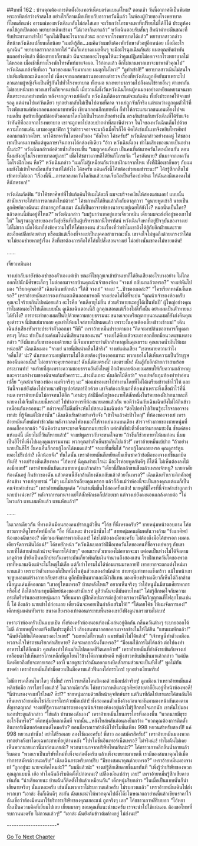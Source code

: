 ##บทที่ 162 : บ้านคุณต้องการติดตั้งอินเทอร์เน็ตบอร์ดแบนด์ไหม?
ตอนเช้า
วันนี้อากาศดีเป็นพิเศษ พระอาทิตย์สว่างจ้าสดใส
อย่างไรก็ตามเมื่อเทียบกับอากาศวันนี้แล้ว ในห้องผู้ป่วยของโรงพยาบาลที่ไหนสักแห่ง อารมณ์ของหวังเฉินกลับไม่สดใสเลย จะเรียกว่าโกรธจนหาที่เปรียบไม่ได้ก็ได้
ประตูห้องคนไข้ถูกเปิดออก
พยาบาลเดินเข้ามา “ได้เวลากินยาแล้ว”
หวังเฉินตอบรับสั้นๆ สีหน้าดำทะมึนขณะที่รับประทานยาเข้าไป
“คุณไม่เป็นอะไรมากแล้วนะ ออกจากโรงพยาบาลได้แล้ว” พยาบาลสาวกล่าว
สีหน้าหวังเฉินเปลี่ยนเล็กน้อย “ผมยังรู้สึก…ผมคิดว่าผมยังต้องพักรักษาตัวอยู่อีกหน่อย เผื่อมีอะไรฉุกเฉิน”
พยาบาลสาวกลอกตาใส่ “มันก็แค่บาดแผลตื้นๆ จะมีอะไรฉุกเฉินกันล่ะ แผลคุณพันผ้าพันแผลอย่างดีแล้ว ที่ต้องทายาก็ทาแล้ว ฉันจะบอกอะไรคุณให้นะว่าคุณปฏิเสธไม่ออกจากโรงพยาบาลไม่ได้หรอก เมื่อเช้านี้ทางโรงพักโทรศัพท์มาแจ้งผอ. ไว้ก่อนแล้ว อีกไม่นานพวกเขาจะมาพาตัวคุณไป”
หวังเฉินแกล้งจับที่เอว “เอวของผมเจ็บมากเลย ผมลุกไม่ไหว!”
“ดูทำเข้าสิ!” พยาบาลสาวเมินไม่สนใจ บ่นพึมพัมขณะเดินออกไป
เนื่องจากผลสอบสวนของทางตำรวจ เรื่องที่หวังเฉินถูกอัดยับมาเพราะไปลวนลามผู้หญิงจึงเป็นที่รู้กันไปทั่วโรงพยาบาล ทั้งหมอ นางพยาบาลรวมไปถึงคนไข้รายอื่นๆ ต่างพากันไม่ชอบหน้าเขา พวกเขารังเกียจคนเช่นนี้
เมื่อวานนี้ทั้งวันหวังเฉินโดนผู้คนมองอย่างเหยียดหยามจนเขาตื่นตระหนกอย่างหนัก หลังจากถูกจางเย่อัดยับ หวังเฉินก็ต้องการแต่จะแก้แค้น ทั้งยังประกาศให้จางเย่รอดู แต่ผ่านไปแค่วันเดียว ทุกอย่างกลับไม่เป็นไปตามที่คาด จางเย่ถูกจับก็จริง แต่ระหว่างถูกคุมตัวไว้ที่โรงพักเขาแค่ท่องกลอนออกมาบทหนึ่ง เขียนกลอนอีกบทหนึ่ง ก็ทำให้กระแสมวลชนเอนเอียงไปจนหมดสิ้น สุดท้ายก็ถูกปล่อยตัวออกมาโดยไม่เป็นไรเลยเสียอย่างนั้น ตรงกันข้ามกับหวังเฉินที่ได้รับแจ้งว่าทันทีที่ออกจากโรงพยาบาล เขาจะถูกพาไปสอบปากคำที่สถานีตำรวจ
ในใจของหวังเฉินเต็มไปด้วยความโกรธแค้น เขามองดูนาฬิกา รู้ว่าตำรวจอาจจะมาถึงเมื่อไรก็ได้ คิดได้เช่นนั้นเขาจึงหยิบโทรศัพท์ออกมาแล้วกดโทร. หาโค้ชเทควันโดของตัวเอง
“ฮัลโหล โค้ชครับ!” หวังเฉินกล่าวอย่างหดหู่
โค้ชของเขาเป็นคนเกาหลีแต่พูดภาษาจีนกลางได้คล่องทีเดียว “อ้าว หวังเฉินนี่เอง ทำไมเสียงของนายเป็นอย่างนั้นล่ะ?”
หวังเฉินกล่าวต่อด้วยน้ำเสียงขมขื่น “ผมถูกคนอัดมา เป็นคนที่เล่นเทควันโดเหมือนกัน ตอนนี้ผมยังอยู่ในโรงพยาบาลอยู่เลย!”
เมื่อโค้ชชาวเกาหลีได้ยินก็โกรธจัด “ใครอัดนาย? มันมาจากเทควันโดโรงฝึกไหน หือ?”
หวังเฉินกล่าว “ผมก็ไม่รู้เหมือนกันว่าเขาฝึกมาจากไหน ทั้งที่ฝีมือเขาก็พอๆ กับผม ผมยังไม่เข้าใจเหมือนกันว่าแพ้ได้ยังไง โค้ชครับ แค้นครั้งนี้โค้ชต้องช่วยผมชำระนะ!”
โค้ชรู้สึกกลืนไม่เข้าคายไม่ออก “เรื่องนี้นี่…การดวลเทควันโดกันแล้วบาดเจ็บถือเป็นเรื่องปกตินะ ให้ฉันลงมือเองคงไม่ดีนักหรอก!”

หวังเฉินกัดฟัน “ถ้าโค้ชหาศิษย์พี่ไปแก้แค้นให้ผมได้ละก็ ผมจะบริจาคเงินให้สองแสนเลย! แบบนั้นสำนักเราจะได้ทำการตกแต่งใหม่ด้วย!”
โค้ชเกาหลีได้ยินแล้วถึงกับตาลุกวาว “ดูนายพูดเข้าสิ นายเป็นลูกศิษย์ของฉันนะ ถ้านายถูกรังแกมา ฉันที่เป็นอาจารย์ของนายจะอยู่เฉยได้ยังไง? หมอนั่นเป็นใคร? แล้วตอนนี้มันอยู่ที่ไหน?”
หวังเฉินกล่าว “ผมรู้มาว่าเขาอยู่แถวเจี่ยวเหมิน เดี๋ยวผมจะส่งที่อยู่ของเขาไปให้”
ในฐานะลูกชายของหวังสุ่ยซินที่เป็นผู้บริหารสถานีโทรทัศน์ หวังเฉินจึงหาที่อยู่ปัจจุบันของจางเย่ได้ไม่ยาก เมื่อได้มาก็ส่งข้อความไปให้โค้ชของตน ส่วนเรื่องที่ว่าทำไมเขาถึงได้สู้กับอีกฝ่ายและรายละเอียดปลีกย่อยต่างๆ หรือแม้แต่เรื่องที่จางเย่เป็นบุคคลสาธารณะนั้น เขาจงใจไม่พูดถึงด้วยเกรงว่าโค้ชจะไม่ยอมช่วยหากรู้เรื่อง สิ่งที่เขาต้องการคือให้โค้ชไปสั่งสอนจางเย่ ไม่อย่างนั้นเขาคงไม่หายแค้น!


……

เจี่ยวเหมินตง

จางเย่กลับมายังห้องเช่าของตัวเองแต่เช้า
ขณะที่ไขกุญแจเข้าบ้านเขาก็ได้ยินเสียงอะไรบางอย่าง ไม่ไกลออกไปนักมีศีรษะเล็กๆ โผล่ออกมาจากบ้านคุณน้าเจ้าของห้อง “จางเย่ กลับมาแล้วเหรอ?”
จางเย่หันไปมอง “เรียกคุณอาสิ”
เฉินเฉินพยักหน้า “ได้สิ จางเย่”
จางเย่ “...ป้าของเธอล่ะ?”
“ใครเรียกหาฉันงั้นเหรอ?” เหราอ้ายหมิ่นลากรองเท้าแตะเดินออกมาพอดี
จางเย่อดไม่ได้ที่จะบ่น “คุณน้าเจ้าของห้องครับ คุณจะใจร้ายเกินไปหน่อยแล้ว อะไรคือ ‘คนดีอายุไม่ยืน ส่วนตัวหายนะอยู่ได้เป็นพันปี’ ผู้ใหญ่อย่างคุณทำไมสอนอะไรให้เด็กแบบนั้น ดูเฉินเฉินตอนนี้สิ ถูกคุณสอนแต่เรื่องไม่ดีทั้งนั้น อย่างผมเป็นตัวหายนะได้ยังไง? การกระทำของผมเป็นไปด้วยความชอบธรรมนะ ขนาดเจอเหรียญตกบนถนนผมก็ยังส่งคืนคุณลุงตำรวจ นี่มันแย่มากเลย คุณทำให้ผมใจสลายไปหมดแล้ว เพราะงั้นคุณต้องเลี้ยงข้าวเช้าผม!”
เฉินเฉินส่งเสียงหัวเราะประจำตัวออกมา “หึหึ”
เหราอ้ายหมิ่นปรายตามอง “คิดจะมาปล้นขออาหารก็พูดมาตรงๆ ได้นะ ทำเป็นอ้อมค้อมโน่นนี่เสียนานสองนาน”
จางเย่ได้คืบแล้วจะเอาศอกก็ยกมือนวดแขนพลางกล่าว “ยังมีแขนกับขาของผมด้วยนะ นี่เจ็บมาเพราะทำตัวกล้าหาญมั่นคุณธรรม คุณนวดน้ำมันให้ผมหน่อยสิ”
เฉินเฉินมอง “จางเย่ นายนี่มันน่าคลื่นไส้จริง”
จางเย่แค่นเสียง “เธอหมายความว่าไง ‘คลื่นไส้’ น่ะ? ฉันทนความอยุติธรรมไม่ได้เลยต้องกู่ร้องออกมานะ พวกเธอไม่ได้เห็นความเป็นวีรบุรุษของฉันตอนนั้น! ไม่อยากจะคุยหรอกนะ! ฉันนี่ต่อยตรงนี้! เตะตรงนั้น! ฉันสู้กับอีกฝ่ายกว่าสามร้อยกระบวนท่า! จนท้ายที่สุดเพราะความชอบธรรมอันยิ่งใหญ่ อีกฝ่ายเลยต้องยอมสยบให้กับความกล้าหาญและความสง่างามของฉันจนก้มหัวคารวะ…ช่างมันเถอะ ฉันเลิกโม้ดีกว่า” จางเย่พลันกุมท้องทำท่าอ่อนเปลี้ย “คุณน้าเจ้าของห้อง ผมหิวจริงๆ นะ”
พ่อแม่ของเขาไปทำงานโดยที่ไม่ได้เตรียมข้าวเช้าไว้ให้ และวันนี้จางเย่ยังต้องไปช่วยนางฟ้าซูเปอร์สตาร์อีกด้วย เขาจึงต้องกลับมาที่ห้องเช่าเพราะทิ้งเสื้อผ้าไว้ที่นี่หมด
เหราอ้ายหมิ่นไม่อาจทนได้อีก “เอาล่ะๆ ถ้าฝีมือกังฟูของนายได้สักหนึ่งในร้อยของฝีปากนายละก็ นายคงไม่เจ็บตัวแบบนี้หรอก! ไปทำอาหารที่ห้องนายเลยแล้วกัน พอดีว่าฉันกับเฉินเฉินยังไม่ได้กินข้าวเหมือนกันหรอกนะ!” กล่าวจบก็ไม่ลืมที่จะหันไปสอนเฉินเฉินต่อ “ต่อไปอย่าไปเรียนรู้อะไรจากอาจางเขาล่ะ ที่รู้จักแต่โม้เท่านั้น”
เฉินเฉินรับคำอย่างจริงจัง “เข้าใจแล้วค่ะป้าใหญ่”
ที่ห้องของจางเย่ เหราอ้ายหมิ่นตั้งหม้อทำข้าวต้ม หลังจากลดไฟลงเธอก็ให้จางเย่นอนบนเตียง สำรวจร่างกายของชายหนุ่มที่ถอดเสื้อออกแล้ว “ฉันคิดว่านายจะบาดเจ็บมากมายซะอีก แต่กลับขี้ปะติ๋วยิ่งกว่าผายลมซะงั้น ช้ำแค่สองแห่งแค่นี้ เดี๋ยวไม่กี่วันก็หายแล้ว!”
จางเย่พูดราวกับจะขาดใจตาย “ถ้างั้นก็ช่วยทายาให้ผมก่อน นี่ผมเป็นฮีโร่ที่เพิ่งไปผดุงคุณธรรมมานะ พวกคุณทำตัวเย็นชาเกินไปแล้ว!”
เหราอ้ายหมิ่นเบ้ปาก “ถ้าอย่างนายเป็นฮีโร่ งั้นคนอื่นก็กอบกู้โลกได้หมดแล้ว!”
จางเย่ฮึ่มฮั่มใส่ “กอบกู้โลกเลยเหรอ คุณดูการ์ตูนเยอะไปรึเปล่า? เด็กน้อยจัง”
ทันใดนั้น เหราอ้ายหมิ่นก็เหยียดยิ้มเย็นชาคว้าข้อมือของจางเย่ขึ้นมาบิดทันที!
จางเย่ร้องลั่นเสียงหลง “ไอ้หยา! นี่คุณทำอะไรน่ะ มีอะไรค่อยพูดกันดีๆ ก็ได้นี่ ไม่เห็นต้องลงไม้ลงมือเลย!”
เหราอ้ายหมิ่นบิดแขนชายหนุ่มแล้วกล่าว “เดี๋ยวนี้ปีกกล้าขาแข็งแล้วเหรอเจ้าหนู? นายอาศัยห้องฉันอยู่ กินข้าวของฉัน แล้วตอนนี้ยังกล้าเถียงฉันกลับแล้วด้วยงั้นเหรอ?”
เฉินเฉินหัวเราะคิกคักอยู่ด้านข้าง
จางเย่อุทธรณ์ “ไม่ๆ ผมไม่กล้าเถียงคุณหรอก แล้วก็ถึงแม้ว่าห้องนี้จะเป็นของคุณแต่ผมก็เป็นคนจ่ายค่าเช่านะ”
เหราอ้ายหมิ่นพูดต่อ “ค่าเช่าเพิ่มขึ้นไปสองครั้งแล้ว! นายดูสิมีใครที่นี่จ่ายค่าเช่าถูกกว่านายบ้างน่ะหา?” หลังจากทรมานจางเย่ได้สักพักเธอก็ปล่อยเขา
แต่จางเย่ยังคงนอนแกล้งตายต่อ “ไม่ไหวแล้ว แขนผมหักแล้ว แขนหักแล้ว!”


……

ในเวลาเดียวกัน
ที่ทางเดินมีคนสองคนปรากฏตัวขึ้น
“โค้ช ที่นี่เหรอครับ?” ชายหนุ่มหน้าตอบถาม
โค้ชชาวเกาหลีดูโทรศัพท์มือถือ “อื้อ ที่นี่แหละ ข้างหน้านั่นไง!”
ชายหนุ่มคนเดิมพลันวางก้าม “รังแกศิษย์น้องของฉันเรอะ? เดี๋ยวผมจัดการพวกมันเอง! โค้ชไม่ต้องลงมือนะครับ ไม่ต้องถึงมือโค้ชหรอก ผมคนเดียวจัดการมันได้แน่!”
โค้ชพยักหน้า “หวังเฉินบอกว่าฝีมือเทควันโดของคนที่ชื่อจางเย่พอๆ กับเขา นายที่ได้สายดำแล้วน่าจะจัดการได้ง่ายๆ” ตอนแรกตัวเขาเองไม่อยากจะมา แต่อดเป็นห่วงไม่ได้จึงตามมาดูด้วย ซ้ำยังเป็นหลักประกันเพราะมันเกี่ยวพันกับเงินจำนวนถึงสองแสน โรงฝึกเทควันโดของพวกเขาที่หนานเฉิงแม้จะไม่ใหญ่ไม่เล็ก แต่ก็เก่าโทรมไม่ได้ซ่อมแซมมาหลายปี เขาอยากจะตกแต่งใหม่มานานแล้ว เพราะว่าตัวเขาเองก็เป็นหนึ่งในหุ้นส่วนของสำนักด้วย
ชายหนุ่มท่าทางแข็งกร้าว แม้ใบหน้าเขาจะซูบผอมแต่ร่างกายกลับตรงข้าม ดูถึกบึกบึนมากและมีผิวสีแทน มองเพียงปราดเดียวก็เห็นได้ถึงกล้ามเนื้อนูนเด่นชัดออกมา “เขาอยู่ไหนเหรอ? บ้านหลังไหน? อยากเห็นจริงๆ ว่าไอ้หนูนั่นมีสามเศียรหกกรหรือไง! ถึงได้กล้ามาทุบตีศิษย์น้องของสำนักเรา! ดูสิว่าฉันจะตีมันตายไหม!”
โค้ชรู้สึกพอใจกับความกระตือรือร้นของชายหนุ่มมาก “เยี่ยมมาก ผู้ฝึกศิลปะการต่อสู้อย่างเราควรมีจิตวิญญาณที่ไฟลุกโชนเช่นนี้ โอ้ ถึงแล้ว นายเข้าไปก่อนเลย เดี๋ยวฉันจะคอยเป็นกำลังเสริมให้!”
“ได้เลยโค้ช ให้ผมจัดการเอง!” เด็กหนุ่มแค่นหัวเราะ ขนาดเสียงรองเท้าตอนกระทบพื้นของเขายังฟังดูน่าเกรงขามไม่เบา!

เพราะว่าห้องครัวเป็นแบบเปิด ทั้งห้องครัวห้องนอนห้องนั่งเล่นอยู่ติดกัน กลิ่นควันต่างๆ ระบายออกได้ไม่ดี ด้วยเหตุนี้จางเย่จึงเปิดประตูทิ้งไว้
เสียงสนทนาลอยออกมาจากข้างในให้ได้ยิน
“แขนผมหักแล้ว!”
“ฉันยังไม่ทันได้ออกแรงอะไรเลย!”
“ผมทนไม่ไหวแล้ว ผมขยับตัวไม่ได้แล้ว!”
“เจ้าหนูนี่ทำตัวเหมือนพวกจงใจให้รถชนเรียกค่าเสียหาย? คิดจะหลอกฉันงั้นเหรอ?”
“มือผมใช้การไม่ได้แล้ว ต่อไปคงทำอาหารไม่ได้อีกแล้ว คุณต้องทำให้ผมกินไปตลอดชีวิตเลยด้วย!”
เหราอ้ายหมิ่นที่กำลังขบขันกับจางเย่เหลือบตาไปเห็นกรรไกรเหล็กที่ถูกโยนไว้ข้างโต๊ะกาแฟพอดี หญิงสาวหยิบมันขึ้นมาแล้วกล่าว “แค่บิดนิดเดียวถึงกับจะตายเรอะ? เอางี้ นายดูซะว่าถ้าฉันออกแรงบิดสักสามส่วนจะเป็นยังไง!” พูดไม่ทันขาดคำ เหราอ้ายหมิ่นก็ทำมือขวาเป็นมือดาบแล้วฟันลงใส่กรรไกร!
ทุกอย่างเงียบกริบ!

ไม่มีการเคลื่อนไหวใดๆ ทั้งสิ้น!
กรรไกรเหล็กโดนบิดงอด้วยมือเปล่าจริงๆ! ดูเหมือนว่าเหราอ้ายหมิ่นแค่พลิกข้อมือ กรรไกรก็งอแล้ว!
ในเวลาเดียวกัน โค้ชชาวเกาหลีและลูกศิษย์สายดำก็ยืนอยู่ที่หน้าห้องพอดี!
“นี่บ้านของจางเย่ใช่ไหม? อ๊ะ!?” ชายหนุ่มถามด้วยสีหน้าดุจยักษ์มาร แต่วินาทีถัดไปเขาและโค้ชพลันได้เห็นเหราอ้ายหมิ่นโชว์สับกรรไกรด้วยมือเปล่า!
ทั้งสองคนตัวแข็งค้างก่อนจะหันมามองหน้ากันเองตามสัญชาตญาณ!
จางเย่ที่รู้ความสามารถของคุณน้าเจ้าของห้องอยู่แล้วไม่รู้สึกตกใจมากนัก เขาหันไปมองนอกประตูแล้วกล่าว “ใช่แล้ว บ้านของฉันเอง”
เหราอ้ายหมิ่นโยนกรรไกรที่งอลงพื้น “พวกนายมีธุระอะไรงั้นหรือ?”
เด็กหนุ่มยืดอกเต็มที่ จากนั้น...หลังไหล่พลันอ่อนลงยิ้มกว้าง “พวกคุณต้องการติดตั้งอินเทอร์เน็ตบอร์ดแบนด์ไหมครับ? ตอนนี้พวกเรากำลังมีโปรโมชั่นเพียง 998 หยวนสำหรับสองปี! แค่ 998 หยวนเท่านั้น! อย่าได้รีรอเลย ลองใช้เถอะครับ! พี่สาว ลองสมัครสิครับ!”
เหราอ้ายหมิ่นมองพวกเขาอย่างกังขาโดยเฉพาะชายที่อยู่ด้านหลัง “โปรโมชั่นอินเทอร์เน็ตเหรอ? ไม่จริงน่ะ! ทำไมฉันไม่เคยเห็นพวกนายแถวนี้มาก่อนเลยล่ะ? พวกนายมาจากบริษัทไหนกันน่ะ?”
โค้ชชาวเกาหลีกลืนน้ำลายแล้วรีบตอบ “พวกเราเป็นบริษัทใหม่ที่เพิ่งจะก่อตั้งครับ แล้วเพิ่งจะขยายมาเขตนี้ เรามีของสมนาคุณให้เมื่อทำการสมัครด้วยนะครับ!”
เฉินเฉินกระพริบตาปริบ “มีของสมนาคุณด้วยเหรอ?”
เหราอ้ายหมิ่นมองจางเย่ “ถูกอยู่นะ นายจะติดไหมล่ะ?”
“ผมมีแล้วน่ะ” จางเย่รู้สึกเสียดายขึ้นมาทันที “เพิ่งรู้ว่าบริษัทของพวกคุณถูกแบบนี้ เฮ้อ ทำไมฉันถึงรีบติดตั้งไปก่อนนะ? เปลืองเงินเปล่าๆ เลย!”
เหราอ้ายหมิ่นรู้สึกเสียดายเช่นกัน “น่าเสียดายนะ บ้านฉันก็ติดตั้งไปแล้วเหมือนกัน”
เด็กหนุ่มรีบกล่าว “ในเมื่อเป็นแบบนั้นก็น่าเสียดายจริงๆ นั่นแหละครับ เช่นนั้นพวกเราไม่รบกวนแล้วครับ ไม่รบกวนแล้ว”
เหราอ้ายหมิ่นเดินไปส่งพวกเขา “เอาล่ะ งั้นก็เดินดีๆ ละกัน ฉันแนะนำให้พวกคุณไปตั้งโต๊ะโฆษณาแถวย่านนี้แล้วเขียนราคาไว้ ฉันเชื่อว่าต้องมีคนมาใช้บริการบริษัทของคุณเยอะแน่ ถูกจริงๆ เลย”
โค้ชชาวเกาหลีรีบบอก “ไอ้หยา นั่นเป็นความคิดที่เยี่ยมไปเลย เยี่ยมมากๆ ขอบคุณที่แนะนำนะครับ เราจะนำไปใช้แน่นอน ต้องขอโทษที่รบกวนนะครับ ไม่กวนแล้วๆ!”
“เอาล่ะ ฉันยังต้มข้าวต้มค้างอยู่ ไม่ส่งนะ!”

-*-*-*-*-*-*-*-*-*-*-*-*-*-*-*-*-*-*-*-*-*



[Go To Next Chapter]( ./65.md)